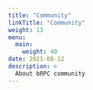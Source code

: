 ```yaml
---
title: "Community"
linkTitle: "Community"
weight: 13
menu:
  main:
    weight: 40
date: 2021-08-12
description: >
  About bRPC community
---
```

